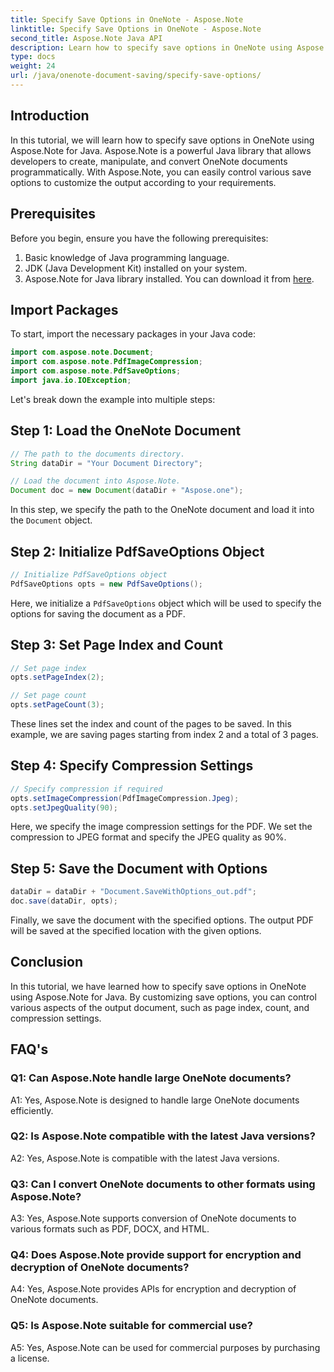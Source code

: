 ```yaml
---
title: Specify Save Options in OneNote - Aspose.Note
linktitle: Specify Save Options in OneNote - Aspose.Note
second_title: Aspose.Note Java API
description: Learn how to specify save options in OneNote using Aspose.Note for Java. Customize page index, count, and compression settings effortlessly.
type: docs
weight: 24
url: /java/onenote-document-saving/specify-save-options/
---
```

## Introduction

In this tutorial, we will learn how to specify save options in OneNote using Aspose.Note for Java. Aspose.Note is a powerful Java library that allows developers to create, manipulate, and convert OneNote documents programmatically. With Aspose.Note, you can easily control various save options to customize the output according to your requirements.

## Prerequisites

Before you begin, ensure you have the following prerequisites:

1. Basic knowledge of Java programming language.
2. JDK (Java Development Kit) installed on your system.
3. Aspose.Note for Java library installed. You can download it from [here](https://releases.aspose.com/note/java/).

## Import Packages

To start, import the necessary packages in your Java code:

```java
import com.aspose.note.Document;
import com.aspose.note.PdfImageCompression;
import com.aspose.note.PdfSaveOptions;
import java.io.IOException;
```

Let's break down the example into multiple steps:

## Step 1: Load the OneNote Document

```java
// The path to the documents directory.
String dataDir = "Your Document Directory";

// Load the document into Aspose.Note.
Document doc = new Document(dataDir + "Aspose.one");
```

In this step, we specify the path to the OneNote document and load it into the `Document` object.

## Step 2: Initialize PdfSaveOptions Object

```java
// Initialize PdfSaveOptions object
PdfSaveOptions opts = new PdfSaveOptions();
```

Here, we initialize a `PdfSaveOptions` object which will be used to specify the options for saving the document as a PDF.

## Step 3: Set Page Index and Count

```java
// Set page index
opts.setPageIndex(2);

// Set page count
opts.setPageCount(3);
```

These lines set the index and count of the pages to be saved. In this example, we are saving pages starting from index 2 and a total of 3 pages.

## Step 4: Specify Compression Settings

```java
// Specify compression if required
opts.setImageCompression(PdfImageCompression.Jpeg);
opts.setJpegQuality(90);
```

Here, we specify the image compression settings for the PDF. We set the compression to JPEG format and specify the JPEG quality as 90%.

## Step 5: Save the Document with Options

```java
dataDir = dataDir + "Document.SaveWithOptions_out.pdf";
doc.save(dataDir, opts);
```

Finally, we save the document with the specified options. The output PDF will be saved at the specified location with the given options.

## Conclusion

In this tutorial, we have learned how to specify save options in OneNote using Aspose.Note for Java. By customizing save options, you can control various aspects of the output document, such as page index, count, and compression settings.

## FAQ's

### Q1: Can Aspose.Note handle large OneNote documents?

A1: Yes, Aspose.Note is designed to handle large OneNote documents efficiently.

### Q2: Is Aspose.Note compatible with the latest Java versions?

A2: Yes, Aspose.Note is compatible with the latest Java versions.

### Q3: Can I convert OneNote documents to other formats using Aspose.Note?

A3: Yes, Aspose.Note supports conversion of OneNote documents to various formats such as PDF, DOCX, and HTML.

### Q4: Does Aspose.Note provide support for encryption and decryption of OneNote documents?

A4: Yes, Aspose.Note provides APIs for encryption and decryption of OneNote documents.

### Q5: Is Aspose.Note suitable for commercial use?

A5: Yes, Aspose.Note can be used for commercial purposes by purchasing a license.
